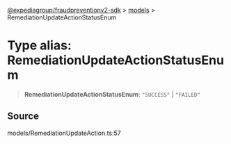 [@expediagroup/fraudpreventionv2-sdk](../../index.md) > [models](../index.md) > RemediationUpdateActionStatusEnum

# Type alias: RemediationUpdateActionStatusEnum

> **RemediationUpdateActionStatusEnum**: `"SUCCESS"` \| `"FAILED"`

## Source

models/RemediationUpdateAction.ts:57
